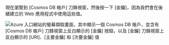   現在瀏覽到 [Cosmos DB 帳戶] 刀鋒視窗，然後按一下 [金鑰]，因為我們會在後續建立的 Web 應用程式中使用這些值。

![Azure 入口網站的螢幕擷取畫面，其中顯示一個 Cosmos DB 帳戶，並含有 [Cosmos DB 帳戶] 刀鋒視窗上反白顯示的 [金鑰] 按鈕，以及 [金鑰] 刀鋒視窗上反白顯示的 [URI]、[主要金鑰] 和 [次要金鑰] 值](./media/cosmos-db-keys/keys.png)

